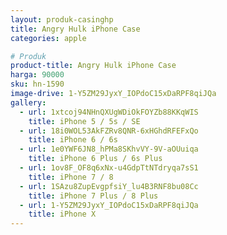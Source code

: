 ```yaml
---
layout: produk-casinghp
title: Angry Hulk iPhone Case
categories: apple

# Produk
product-title: Angry Hulk iPhone Case
harga: 90000
sku: hn-1590
image-drive: 1-Y5ZM29JyxY_IOPdoC15xDaRPF8qiJQa
gallery:
  - url: 1xtcoj94NHnQXUgWDiOkFOYZb88KKqWIS
    title: iPhone 5 / 5s / SE
  - url: 18i0WOL53AkFZRv8QNR-6xHGhdRFEFxQo
    title: iPhone 6 / 6s
  - url: 1e0YWF6JN8_hPMa8SKhvVY-9V-aOUuiqa
    title: iPhone 6 Plus / 6s Plus
  - url: 1ov8F_OF8q6xNx-u4GdpTtNTdryqa7sS1
    title: iPhone 7 / 8
  - url: 1SAzu8ZupEvgpfsiY_lu4B3RNF8bu08Cc
    title: iPhone 7 Plus / 8 Plus
  - url: 1-Y5ZM29JyxY_IOPdoC15xDaRPF8qiJQa
    title: iPhone X
---
```

